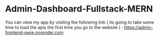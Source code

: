 # Admin-Dashboard-Fullstack-MERN

You can view my app by visiting the following link ( its going to take some time to load the apis the first time you go to the website ) : https://admin-frontend-pwje.onrender.com

